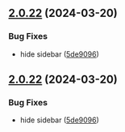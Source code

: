 ## [2.0.22](https://github.com/sg-developer-portal/docsify-sidebar-collapse/compare/v2.0.21...v2.0.22) (2024-03-20)


### Bug Fixes

* hide sidebar ([5de9096](https://github.com/sg-developer-portal/docsify-sidebar-collapse/commit/5de90963c4909cf5c00b05dc55c6a7529e59b9a8))

## [2.0.22](https://github.com/sg-developer-portal/docsify-sidebar-collapse/compare/v2.0.21...v2.0.22) (2024-03-20)


### Bug Fixes

* hide sidebar ([5de9096](https://github.com/sg-developer-portal/docsify-sidebar-collapse/commit/5de90963c4909cf5c00b05dc55c6a7529e59b9a8))
